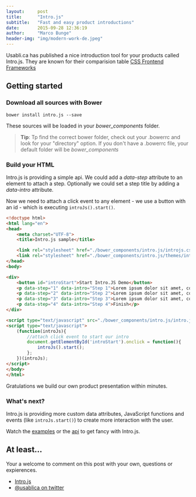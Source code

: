 ```yaml
---
layout:     post
title:      "Intro.js"
subtitle:   "Fast and easy product introductions"
date:       2015-09-28 12:36:19
author:     "Marco Bunge"
header-img: "img/modern-work-de.jpeg"
---
```


Usabli.ca has published a nice introduction tool for your products called Intro.js. They are known for their comparision table [CSS Frontend Frameworks](http://usablica.github.io/front-end-frameworks/compare.html)

## Getting started

### Download all sources with Bower

```bower install intro.js --save```

These sources will be loaded in your _bower\_components_ folder.

> __Tip__: Tp find the correct bower folder, check out your .bowerrc and look for your "directory" option. If you don't have a .bowerrc file, your default folder will be _bower\_components_

### Build your HTML

Intro.js is providing a simple api. We could add a _data-step_ attribute to an element to attach a step. Optionally we could set a step title by adding a _data-intro_ attribute.

Now we need to attach a click event to any element - we use a button with an id - which is executing `introJs().start()`.

```html
<!doctype html>
<html lang="en">
<head>
    <meta charset="UTF-8">
    <title>Intro.js sample</title>

    <link rel="stylesheet" href="./bower_components/intro.js/introjs.css">
    <link rel="stylesheet" href="./bower_components/intro.js/themes/introjs-dark.css">
</head>
<body>

<div>
    <button id="introStart">Start Intro.JS Demo</button>
    <p data-step="1" data-intro="Step 1">Lorem ipsum dolor sit amet, consectetur adipisicing elit. Consectetur, consequatur corporis doloremque ea eius eligendi error nesciunt nisi non odio odit quas qui quis sapiente sequi veritatis, vero voluptate voluptatem.</p>
    <p data-step="2" data-intro="Step 2">Lorem ipsum dolor sit amet, consectetur adipisicing elit. Consectetur, consequatur corporis doloremque ea eius eligendi error nesciunt nisi non odio odit quas qui quis sapiente sequi veritatis, vero voluptate voluptatem.</p>
    <p data-step="3" data-intro="Step 3">Lorem ipsum dolor sit amet, consectetur adipisicing elit. Consectetur, consequatur corporis doloremque ea eius eligendi error nesciunt nisi non odio odit quas qui quis sapiente sequi veritatis, vero voluptate voluptatem.</p>
    <p data-step="4" data-intro="Step 4">Finish</p>
</div>

<script type="text/javascript" src="./bower_components/intro.js/intro.js"></script>
<script type="text/javascript">
    (function(introJs){
        //attach click event to start our intro
        document.getElementById('introStart').onclick = function(){
            introJs().start();
        };
    })(introJs);
</script>
</body>
</html>
```

Gratulations we build our own product presentation within minutes.

### What's next?

Intro.js is providing more custom data attributes, JavaScript functions and events (like `introJs.start()`) to create more interaction with the user.

Watch the [examples](http://usablica.github.io/intro.js/example/index.html) or the [api](https://github.com/usablica/intro.js#api) to get fancy with Intro.js.

## At least...

Your a welcome to comment on this post with your own, questions or expierences. 

- [Intro.js](http://usablica.github.io/intro.js/)
- [@usablica on twitter](https://twitter.com/usablica)
